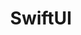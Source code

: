 ---
title: "SwiftUI"
layout: category
permalink: /categories/SwiftUI/
author_profile: true
taxonomy: SwiftUI
sidebar:
  nav: "categories"
---